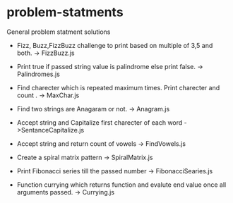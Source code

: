 # problem-statments

General problem statment solutions

- Fizz, Buzz,FizzBuzz challenge to print based on multiple of 3,5 and both. -> FizzBuzz.js

* Print true if passed string value is palindrome else print false. -> Palindromes.js

* Find charecter which is repeated maximum times. Print charecter and count . -> MaxChar.js

* Find two strings are Anagaram or not. -> Anagram.js

* Accept string and Capitalize first charecter of each word ->SentanceCapitalize.js

* Accept string and return count of vowels -> FindVowels.js

* Create a spiral matrix pattern -> SpiralMatrix.js

* Print Fibonacci series till the passed number -> FibonacciSearies.js

* Function currying which returns function and evalute end value once all arguments passed. -> Currying.js
